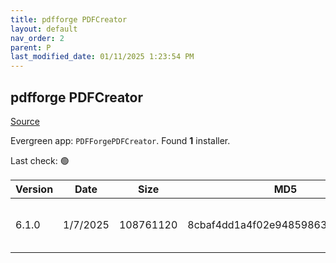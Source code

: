 ```yaml
---
title: pdfforge PDFCreator
layout: default
nav_order: 2
parent: P
last_modified_date: 01/11/2025 1:23:54 PM
---
```


## pdfforge PDFCreator

[Source](https://www.pdfforge.org/pdfcreator)

Evergreen app: `PDFForgePDFCreator`. Found **1** installer.

Last check: 🟢

| Version | Date     | Size      | MD5                              | Filename                   | URI                                                                                                                                                                                                                                                        |
| ------- | -------- | --------- | -------------------------------- | -------------------------- | ---------------------------------------------------------------------------------------------------------------------------------------------------------------------------------------------------------------------------------------------------------- |
| 6.1.0   | 1/7/2025 | 108761120 | 8cbaf4dd1a4f02e948598631c7d8e193 | PDFCreator-6_1_0-Setup.exe | [https://download.pdfforge.org/download/pdfcreator/6.1.0/PDFCreator-6_1_0-Setup.exe?file=PDFCreator-6_1_0-Setup.exe&download](https://download.pdfforge.org/download/pdfcreator/6.1.0/PDFCreator-6_1_0-Setup.exe?file=PDFCreator-6_1_0-Setup.exe&download) |
